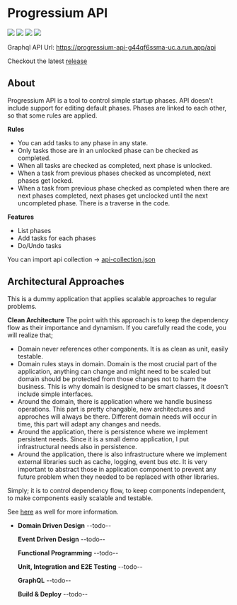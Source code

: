 # Progressium API

[![](https://github.com/harunrst/Progressium-Api/actions/workflows/build.yml/badge.svg)](https://github.com/harunrst/Progressium-Api/actions/workflows/build.yml) [![](https://github.com/harunrst/Progressium-Api/actions/workflows/lint.yml/badge.svg)](https://github.com/harunrst/Progressium-Api/actions/workflows/lint.yml) [![](https://github.com/harunrst/Progressium-Api/actions/workflows/test.yml/badge.svg)](https://github.com/harunrst/Progressium-Api/actions/workflows/test.yml) [![](https://github.com/harunrst/Progressium-Api/actions/workflows/deploy.yml/badge.svg)](https://github.com/harunrst/Progressium-Api/actions/workflows/deploy.yml)

Graphql API Url: https://progressium-api-g44qf6ssma-uc.a.run.app/api

Checkout the latest [release](https://github.com/harunrst/Progressium-Api/releases/latest)

## About

Progressium API is a tool to control simple startup phases. API doesn't include support for editing default phases. Phases are linked to each other, so that some rules are applied.

**Rules**

- You can add tasks to any phase in any state.
- Only tasks those are in an unlocked phase can be checked as completed.
- When all tasks are checked as completed, next phase is unlocked.
- When a task from previous phases checked as uncompleted, next phases get locked.
- When a task from previous phase checked as completed when there are next phases completed, next phases get unclocked until the next uncompleted phase. There is a traverse in the code.

**Features**

- List phases
- Add tasks for each phases
- Do/Undo tasks

You can import api collection -> [api-collection.json](https://github.com/harunrst/Progressium-Api/blob/release/api-collection.json)

## Architectural Approaches

This is a dummy application that applies scalable approaches to regular problems.

**Clean Architecture**
The point with this approach is to keep the dependency flow as their importance and dynamism. If you carefully read the code, you will realize that;

- Domain never references other components. It is as clean as unit, easily testable.
- Domain rules stays in domain. Domain is the most crucial part of the application, anything can change and might need to be scaled but domain should be protected from those changes not to harm the business. This is why domain is designed to be smart classes, it doesn't include simple interfaces.
- Around the domain, there is application where we handle business operations. This part is pretty changable, new architectures and approches will always be there. Different domain needs will occur in time, this part will adapt any changes and needs.
- Around the application, there is persistence where we implement persistent needs. Since it is a small demo application, I put infrastructural needs also in persistence.
- Around the application, there is also infrastructure where we implement external libraries such as cache, logging, event bus etc. It is very important to abstract those in application component to prevent any future problem when they needed to be replaced with other libraries.

Simply; it is to control dependency flow, to keep components independent, to make components easily scalable and testable.

See [here](https://blog.cleancoder.com/uncle-bob/2012/08/13/the-clean-architecture.html) as well for more information.

- **Domain Driven Design**
  --todo--

  **Event Driven Design**
  --todo--

  **Functional Programming**
  --todo--

  **Unit, Integration and E2E Testing**
  --todo--

  **GraphQL**
  --todo--

  **Build & Deploy**
  --todo--
